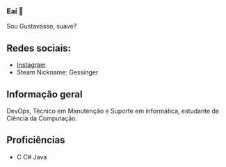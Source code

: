### Eaí 👋
Sou Gustavasso, suave? 
## Redes sociais:
<!--* [Twitter](https://twitter.com/gustanher/)-->
* [Instagram](https://www.instagram.com/gustanher/)
* Steam Nickname: Gessinger

## Informação geral
DevOps, Técnico em Manutenção e Suporte em informática, estudante de Ciência da Computação.
    
## Proficiências
* C C# Java
    

<!--
**Gustanher/Gustanher** is a ✨ _special_ ✨ repository because its `README.md` (this file) appears on your GitHub profile.

Here are some ideas to get you started:

- 🔭 I’m currently working on ...
- 🌱 I’m currently learning ...
- 👯 I’m looking to collaborate on ...
- 🤔 I’m looking for help with ...
- 💬 Ask me about ...
- 📫 How to reach me: ...
- 😄 Pronouns: ...
- ⚡ Fun fact: ...
-->
